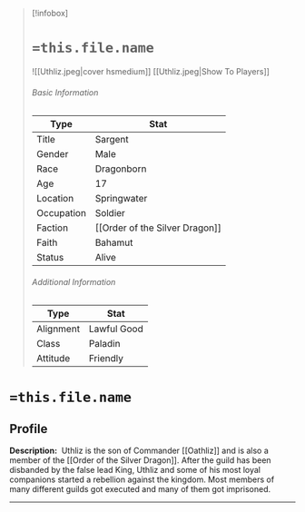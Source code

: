 > [!infobox]
> # `=this.file.name`
> ![[Uthliz.jpeg|cover hsmedium]]
> [[Uthliz.jpeg|Show To Players]]
> ###### Basic Information
> Type |  Stat |
> ---|---|
> Title | Sargent |
> Gender | Male |
> Race | Dragonborn |
> Age | 17 |
> Location | Springwater |
> Occupation | Soldier |
> Faction | [[Order of the Silver Dragon]] |
> Faith | Bahamut |
> Status | Alive |
> ###### Additional Information
> Type |  Stat |
> ---|---|
> Alignment | Lawful Good |
> Class | Paladin |
> Attitude | Friendly |

# `=this.file.name`
## Profile

**Description:** 
Uthliz is the son of Commander [[Oathliz]] and is also a member of the [[Order of the Silver Dragon]]. After the guild has been disbanded by the false lead King, Uthliz and some of his most loyal companions started a rebellion against the kingdom. Most members of many different guilds got executed and many of them got imprisoned. 

---